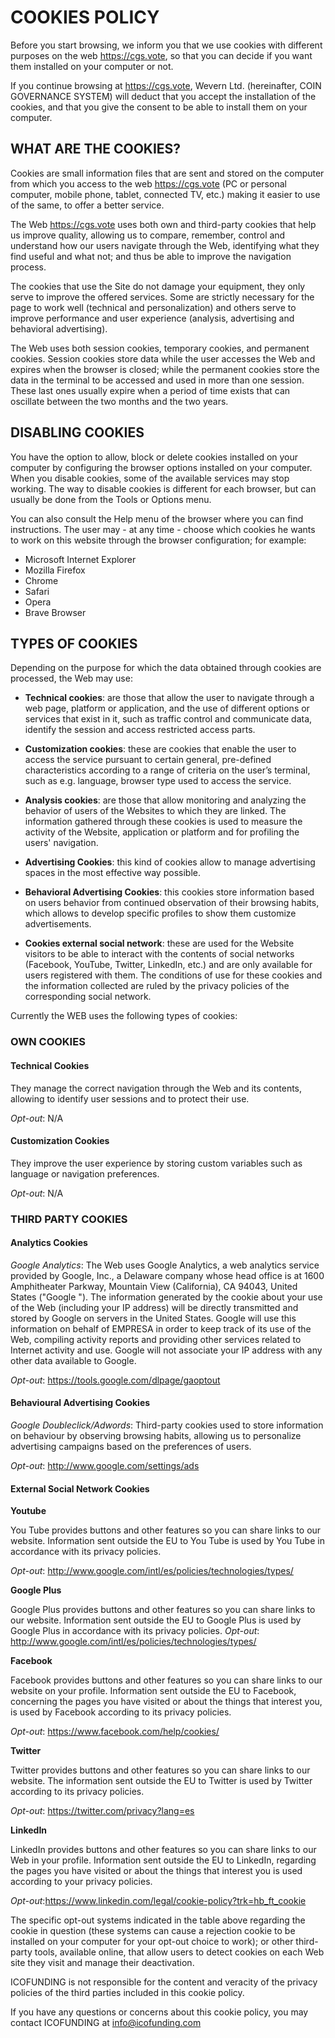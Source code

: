 # COOKIES POLICY

Before you start browsing, we inform you that we use cookies with different purposes on the web https://cgs.vote, so that you can decide if you want them installed on your computer or not.

If you continue browsing at https://cgs.vote, Wevern Ltd. (hereinafter, COIN GOVERNANCE SYSTEM) will deduct that you accept the installation of the cookies, and that you give the consent to be able to install them on your computer.

## WHAT ARE THE COOKIES?

Cookies are small information files that are sent and stored on the computer from which you access to the web https://cgs.vote (PC or personal computer, mobile phone, tablet, connected TV, etc.) making it easier to use of the same, to offer a better service.

The Web https://cgs.vote uses both own and third-party cookies that help us improve quality, allowing us to compare, remember, control and understand how our users navigate through the Web, identifying what they find useful and what not; and thus be able to improve the navigation process.

The cookies that use the Site do not damage your equipment, they only serve to improve the offered services. Some are strictly necessary for the page to work well (technical and personalization) and others serve to improve performance and user experience (analysis, advertising and behavioral advertising).

The Web uses both session cookies, temporary cookies, and permanent cookies. Session cookies store data while the user accesses the Web and expires when the browser is closed; while the permanent cookies store the data in the terminal to be accessed and used in more than one session. These last ones usually expire when a period of time exists that can oscillate between the two months and the two years.

## DISABLING COOKIES

You have the option to allow, block or delete cookies installed on your computer by configuring the browser options installed on your computer. When you disable cookies, some of the available services may stop working. The way to disable cookies is different for each browser, but can usually be done from the Tools or Options menu.

You can also consult the Help menu of the browser where you can find instructions. The user may - at any time - choose which cookies he wants to work on this website through the browser configuration; for example:

* Microsoft Internet Explorer
* Mozilla Firefox
* Chrome
* Safari
* Opera
* Brave Browser

## TYPES OF COOKIES

Depending on the purpose for which the data obtained through cookies are processed, the Web may use:

* **Technical cookies**: are those that allow the user to navigate through a web page, platform or application, and the use of different options or services that exist in it, such as traffic control and communicate data, identify the session and access restricted access parts.

* **Customization cookies**: these are cookies that enable the user to access the service pursuant to certain general, pre-defined characteristics according to a range of criteria on the user’s terminal, such as e.g. language, browser type used to access the service.

* **Analysis cookies**: are those that allow monitoring and analyzing the behavior of users of the Websites to which they are linked. The information gathered through these cookies is used to measure the activity of the Website, application or platform and for profiling the users' navigation.

* **Advertising Cookies**: this kind of cookies allow to manage advertising spaces in the most effective way possible.

* **Behavioral Advertising Cookies**: this cookies store information based on users behavior from continued observation of their browsing habits, which allows to develop specific profiles to show them customize advertisements.

* **Cookies external social network**: these are used for the Website visitors to be able to interact with the contents of social networks (Facebook, YouTube, Twitter, LinkedIn, etc.) and are only available for users registered with them. The conditions of use for these cookies and the information collected are ruled by the privacy policies of the corresponding social network.

Currently the WEB uses the following types of cookies:

### OWN COOKIES

#### Technical Cookies

They manage the correct navigation through the Web and its contents, allowing to identify user sessions and to protect their use.

*Opt-out*: N/A

#### Customization Cookies

They improve the user experience by storing custom variables such as language or navigation preferences.

*Opt-out*: N/A

### THIRD PARTY COOKIES

#### Analytics Cookies 

*Google Analytics*: The Web uses Google Analytics, a web analytics service provided by Google, Inc., a Delaware company whose head office is at 1600 Amphitheater Parkway, Mountain View (California), CA 94043, United States ("Google "). The information generated by the cookie about your use of the Web (including your IP address) will be directly transmitted and stored by Google on servers in the United States. Google will use this information on behalf of EMPRESA in order to keep track of its use of the Web, compiling activity reports and providing other services related to Internet activity and use. Google will not associate your IP address with any other data available to Google.

*Opt-out*: https://tools.google.com/dlpage/gaoptout


#### Behavioural Advertising Cookies

*Google Doubleclick/Adwords*: Third-party cookies used to store information on behaviour by observing browsing habits, allowing us to personalize advertising campaigns based on the preferences of users.

*Opt-out*: http://www.google.com/settings/ads

#### External Social Network Cookies

**Youtube**

You Tube provides buttons and other features so you can share links to our website. Information sent outside the EU to You Tube is used by You Tube in accordance with its privacy policies.

*Opt-out*: http://www.google.com/intl/es/policies/technologies/types/

**Google Plus**

Google Plus provides buttons and other features so you can share links to our website. Information sent outside the EU to Google Plus is used by Google Plus in accordance with its privacy policies.
*Opt-out*: http://www.google.com/intl/es/policies/technologies/types/

**Facebook**

Facebook provides buttons and other features so you can share links to our website on your profile. Information sent outside the EU to Facebook, concerning the pages you have visited or about the things that interest you, is used by Facebook according to its privacy policies.

*Opt-out*: https://www.facebook.com/help/cookies/

**Twitter**

Twitter provides buttons and other features so you can share links to our website. The information sent outside the EU to Twitter is used by Twitter according to its privacy policies.

*Opt-out*: https://twitter.com/privacy?lang=es

**LinkedIn**

LinkedIn provides buttons and other features so you can share links to our Web in your profile. Information sent outside the EU to LinkedIn, regarding the pages you have visited or about the things that interest you is used according to your privacy policies.

*Opt-out*:https://www.linkedin.com/legal/cookie-policy?trk=hb_ft_cookie

The specific opt-out systems indicated in the table above regarding the cookie in question (these systems can cause a rejection cookie to be installed on your computer for your opt-out choice to work); or other third-party tools, available online, that allow users to detect cookies on each Web site they visit and manage their deactivation.

ICOFUNDING is not responsible for the content and veracity of the privacy policies of the third parties included in this cookie policy.

If you have any questions or concerns about this cookie policy, you may contact ICOFUNDING at info@icofunding.com
